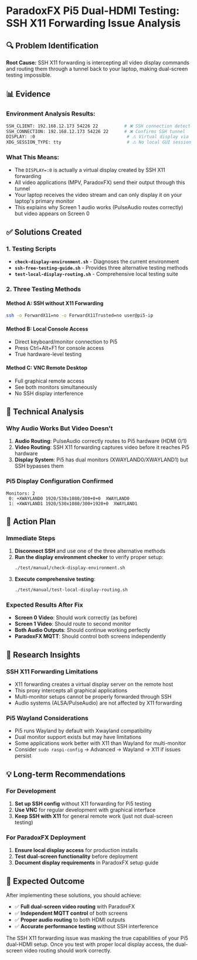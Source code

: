 # ParadoxFX Pi5 Dual-HDMI Testing: SSH X11 Forwarding Issue Analysis

## 🔍 Problem Identification

**Root Cause:** SSH X11 forwarding is intercepting all video display commands and routing them through a tunnel back to your laptop, making dual-screen testing impossible.

## 📊 Evidence

### Environment Analysis Results:
```bash
SSH_CLIENT: 192.168.12.173 54226 22          # ❌ SSH connection detected
SSH_CONNECTION: 192.168.12.173 54226 22      # ❌ Confirms SSH tunnel
DISPLAY: :0                                   # ⚠️ Virtual display via SSH
XDG_SESSION_TYPE: tty                         # ⚠️ No local GUI session
```

### What This Means:
- The `DISPLAY=:0` is actually a virtual display created by SSH X11 forwarding
- All video applications (MPV, ParadoxFX) send their output through this tunnel
- Your laptop receives the video stream and can only display it on your laptop's primary monitor
- This explains why Screen 1 audio works (PulseAudio routes correctly) but video appears on Screen 0

## ✅ Solutions Created

### 1. Testing Scripts
- **`check-display-environment.sh`** - Diagnoses the current environment
- **`ssh-free-testing-guide.sh`** - Provides three alternative testing methods
- **`test-local-display-routing.sh`** - Comprehensive local testing suite

### 2. Three Testing Methods

#### Method A: SSH without X11 Forwarding
```bash
ssh -o ForwardX11=no -o ForwardX11Trusted=no user@pi5-ip
```

#### Method B: Local Console Access
- Direct keyboard/monitor connection to Pi5
- Press Ctrl+Alt+F1 for console access
- True hardware-level testing

#### Method C: VNC Remote Desktop
- Full graphical remote access
- See both monitors simultaneously
- No SSH display interference

## 🎯 Technical Analysis

### Why Audio Works But Video Doesn't
1. **Audio Routing**: PulseAudio correctly routes to Pi5 hardware (HDMI 0/1)
2. **Video Routing**: SSH X11 forwarding captures video before it reaches Pi5 hardware
3. **Display System**: Pi5 has dual monitors (XWAYLAND0/XWAYLAND1) but SSH bypasses them

### Pi5 Display Configuration Confirmed
```
Monitors: 2
 0: +XWAYLAND0 1920/530x1080/300+0+0  XWAYLAND0
 1: +XWAYLAND1 1920/530x1080/300+1920+0  XWAYLAND1
```

## 📝 Action Plan

### Immediate Steps
1. **Disconnect SSH** and use one of the three alternative methods
2. **Run the display environment checker** to verify proper setup:
   ```bash
   ./test/manual/check-display-environment.sh
   ```
3. **Execute comprehensive testing**:
   ```bash
   ./test/manual/test-local-display-routing.sh
   ```

### Expected Results After Fix
- **Screen 0 Video**: Should work correctly (as before)
- **Screen 1 Video**: Should route to second monitor
- **Both Audio Outputs**: Should continue working perfectly
- **ParadoxFX MQTT**: Should control both screens independently

## 🔬 Research Insights

### SSH X11 Forwarding Limitations
- X11 forwarding creates a virtual display server on the remote host
- This proxy intercepts all graphical applications
- Multi-monitor setups cannot be properly forwarded through SSH
- Audio systems (ALSA/PulseAudio) are not affected by X11 forwarding

### Pi5 Wayland Considerations
- Pi5 runs Wayland by default with Xwayland compatibility
- Dual monitor support exists but may have limitations
- Some applications work better with X11 than Wayland for multi-monitor
- Consider `sudo raspi-config` → Advanced → Wayland → X11 if issues persist

## 💡 Long-term Recommendations

### For Development
1. **Set up SSH config** without X11 forwarding for Pi5 testing
2. **Use VNC** for regular development with graphical interface
3. **Keep SSH with X11** for general remote work (just not dual-screen testing)

### For ParadoxFX Deployment
1. **Ensure local display access** for production installs
2. **Test dual-screen functionality** before deployment
3. **Document display requirements** in ParadoxFX setup guide

## 🎉 Expected Outcome

After implementing these solutions, you should achieve:
- ✅ **Full dual-screen video routing** with ParadoxFX
- ✅ **Independent MQTT control** of both screens
- ✅ **Proper audio routing** to both HDMI outputs
- ✅ **Accurate performance testing** without SSH interference

The SSH X11 forwarding issue was masking the true capabilities of your Pi5 dual-HDMI setup. Once you test with proper local display access, the dual-screen video routing should work correctly.
